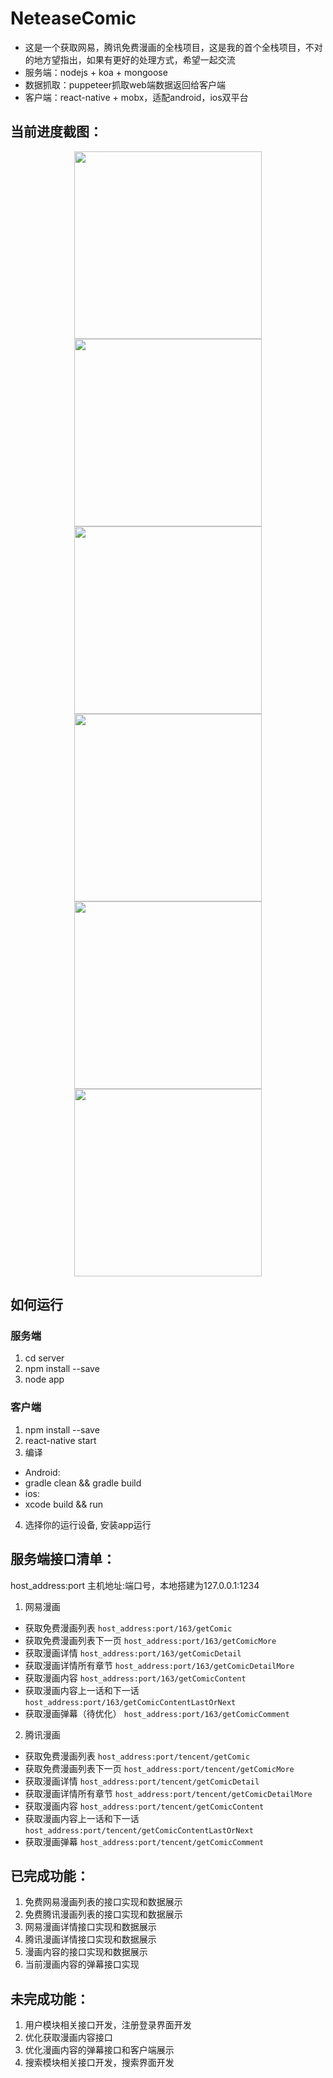 # NeteaseComic
- 这是一个获取网易，腾讯免费漫画的全栈项目，这是我的首个全栈项目，不对的地方望指出，如果有更好的处理方式，希望一起交流
- 服务端：nodejs + koa + mongoose
- 数据抓取：puppeteer抓取web端数据返回给客户端
- 客户端：react-native + mobx，适配android，ios双平台

## 当前进度截图：

<div  align="center">    
<img src="./screenshot/comic1.png" width = "300" align=center />
<img src="./screenshot/comic2.png" width = "300" align=center />
<img src="./screenshot/comic3.png" width = "300" align=center />
<img src="./screenshot/comic4.png" width = "300" align=center />
<img src="./screenshot/comic5.png" width = "300" align=center />
<img src="./screenshot/comic6.png" width = "300" align=center />
</div>




## 如何运行

### 服务端
1. cd server
2. npm install --save
3. node app

### 客户端
1. npm install --save
2. react-native start
3. 编译
- Android:
- gradle clean && gradle build
- ios:
- xcode build && run
4. 选择你的运行设备, 安装app运行

## 服务端接口清单：
host_address:port  主机地址:端口号，本地搭建为127.0.0.1:1234
1. 网易漫画
- 获取免费漫画列表
`host_address:port/163/getComic`
- 获取免费漫画列表下一页
`host_address:port/163/getComicMore`
- 获取漫画详情
`host_address:port/163/getComicDetail`
- 获取漫画详情所有章节
`host_address:port/163/getComicDetailMore`
- 获取漫画内容
`host_address:port/163/getComicContent`
- 获取漫画内容上一话和下一话
`host_address:port/163/getComicContentLastOrNext`
- 获取漫画弹幕（待优化）
`host_address:port/163/getComicComment`

2. 腾讯漫画
- 获取免费漫画列表
`host_address:port/tencent/getComic`
- 获取免费漫画列表下一页
`host_address:port/tencent/getComicMore`
- 获取漫画详情
`host_address:port/tencent/getComicDetail`
- 获取漫画详情所有章节
`host_address:port/tencent/getComicDetailMore`
- 获取漫画内容
`host_address:port/tencent/getComicContent`
- 获取漫画内容上一话和下一话
`host_address:port/tencent/getComicContentLastOrNext`
- 获取漫画弹幕
`host_address:port/tencent/getComicComment`

## 已完成功能：
1. 免费网易漫画列表的接口实现和数据展示
2. 免费腾讯漫画列表的接口实现和数据展示
3. 网易漫画详情接口实现和数据展示
4. 腾讯漫画详情接口实现和数据展示
5. 漫画内容的接口实现和数据展示
6. 当前漫画内容的弹幕接口实现

## 未完成功能：
1. 用户模块相关接口开发，注册登录界面开发
2. 优化获取漫画内容接口
3. 优化漫画内容的弹幕接口和客户端展示
4. 搜索模块相关接口开发，搜索界面开发

